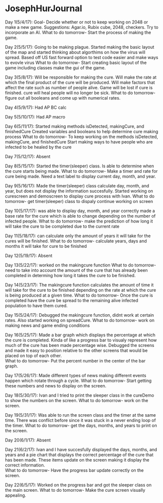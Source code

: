 # JosephHurJournal

Day 1(5/4/17):
Goal- Decide whether or not to keep working on 2048 or make a new game.
	Suggestions: Agar.io, Rubix cube, 2048, checkers.
Try to incorporate an AI.
What to do tomorrow- Start the process of making the game.

Day 2(5/5/17):
Going to be  making plague.
Started making the basic layout of the map and started thinking about algorthims on how the virus will spread.
Based off US
fast forward option to test code easier and make ways to evovle virus
What to do tomorrow- 
Start creating basic layout of the game including classes
make the gui of the game.

Day 3(5/8/17):
Will be responsible for making the cure.
Will make the rate at which the final product of the cure will be produced.
Will make factors that affect the rate such as number of people alive.
Game will be lost if cure is finished.
cure will heal people will no longer be sick.
What to do tomorrow-
figure out all booleans and come up with numerical rates.
 
Day 4(5/9/17):
Had AP BC calc

Day 5(5/10/17):
Had AP macro

Day 6(5/11/17):
Started making methods isDetected, makingCure, and finishedCure
Created variables and booleans to help determine cure making process
What to do tomorrow-
To keep working on the methods isDetected, makingCure, and finishedCure
Start making ways to have people who are infected to be healed by the cure

Day 7(5/12/17): 
Absent

Day 8(5/15/17):
Started the timer(sleeper) class.
Is able to determine when the cure starts being made.
What to do tomorrow-
Make a timer and rate for cure being made.
Need a text label to display current day, month, and year.

Day 9(5/16/17):
Made the timer(sleeper) class calculate day, month, and year, but does not display the information succesfully.
Started working on curescreen and demoscreen to display cure process with Ivan.
What to do tomorrow-
get timer(sleeper) class to dispaly
continue working on screen

Day 10(5/17/17):
was able to display day, month, and year correctly
made a base rate for the cure which is able to change depending on the number of infected people.
What to do tomorrow-
make the prediction of how long it will take the cure to be completed due to the current rate

Day 11(5/18/17):
can calculate only the amount of years it will take for the cures will be finished.
What to do tomorrow-
calculate years, days and months it will take for cure to be finished

Day 12(5/19/17):
Absent

Day 13(5/22/17):
worked on the makingcure function
What to do tomorrow-
need to take into account the amount of the cure that has already been completed in determing how long it takes the cure to be finished.

Day 14(5/23/17):
The makingcure function calculates the amount of time it will take for the cure to be finished depending on the rate at which the cure is being produced at a given time.
What to do tomorrow-
Once the cure is completed have the cure be spread to the remaining alive infected population to have them cured.

Day 15(5/24/17):
Debugged the makingcure function, didnt work at certain rates.  Also started working on spreadCure.
What to do tomorrow-
work on making news and game ending conditions

Day 16(5/25/17):
Made a bar graph which displays the percentage at which the cure is completed.  Kinda of like a progress bar to visualy represent how much of the cure has been made percentage wise.  Debugged the screens and made it easy to position relative to the other screens that would be placed on top of each other.  
What to do tomorrow-
Put the percent number in the center of the bar graph.

Day 17(5/26/17):
Made different types of news making different events happen which rotate through a cycle.
What to do tomorrow-
Start getting these numbers and news to display on the screen.

Day 18(5/30/17):
Ivan and I tried to print the sleeper class in the cureDemo to show the numbers on the screen.
What to do tomorrow- 
work on the screen.

Day 19(5/31/17):
Was able to run the screen class and the timer at the same time.  There was conflict before since it was stuck in a never ending loop of the timer.
What to do tomorrow- 
get the days, months, and years to print on the screen.

Day 20(6/1/17):
Absent

Day 21(6/2/17):
Ivan and I have succesfully displayed the days, months, and years and a pie chart that displays the correct percentage of the cure that has been made.  These items update on the screen making it display the correct information.   
What to do tomorrow-
Have the progress bar update correctly on the screen.

Day 22(6/5/17):
Worked on the progress bar and got the sleeper class on the main screen.
What to do tomorrow-
Make the cure screen visually appealing.
